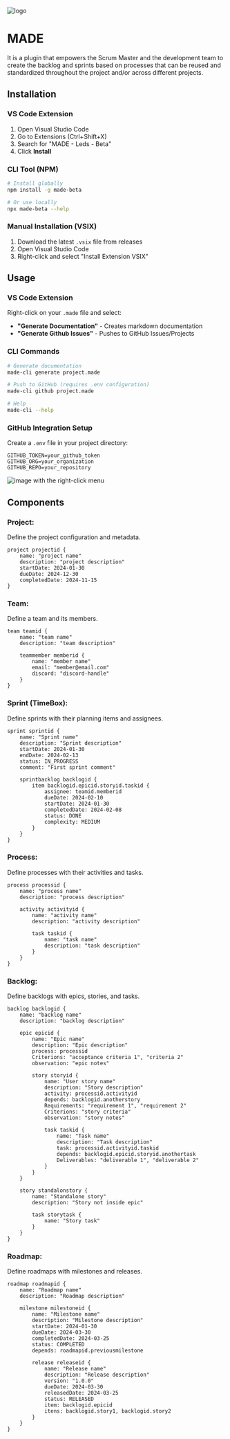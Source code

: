 ![logo](images/icon.png)
# MADE
It is a plugin that empowers the Scrum Master and the development team to create the backlog and sprints based on processes that can be reused and standardized throughout the project and/or across different projects.

## Installation

### VS Code Extension
1. Open Visual Studio Code
2. Go to Extensions (Ctrl+Shift+X)
3. Search for "MADE - Leds - Beta"
4. Click **Install**

### CLI Tool (NPM)
```bash
# Install globally
npm install -g made-beta

# Or use locally
npx made-beta --help
```

### Manual Installation (VSIX)
1. Download the latest `.vsix` file from releases
2. Open Visual Studio Code
3. Right-click and select "Install Extension VSIX"

## Usage

### VS Code Extension
Right-click on your `.made` file and select:
- **"Generate Documentation"** - Creates markdown documentation
- **"Generate Github Issues"** - Pushes to GitHub Issues/Projects

### CLI Commands
```bash
# Generate documentation
made-cli generate project.made

# Push to GitHub (requires .env configuration)
made-cli github project.made

# Help
made-cli --help
```

### GitHub Integration Setup
Create a `.env` file in your project directory:
```env
GITHUB_TOKEN=your_github_token
GITHUB_ORG=your_organization
GITHUB_REPO=your_repository
```
![image with the right-click menu](images/right-click-menu.png)

## Components

### Project:
Define the project configuration and metadata.

```
project projectid {
    name: "project name"
    description: "project description" 
    startDate: 2024-01-30
    dueDate: 2024-12-30
    completedDate: 2024-11-15
}
```

### Team:
Define a team and its members.

```
team teamid {
    name: "team name"
    description: "team description"
    
    teammember memberid {
        name: "member name" 
        email: "member@email.com"
        discord: "discord-handle"
    }
}
```

### Sprint (TimeBox):
Define sprints with their planning items and assignees.

```
sprint sprintid {
    name: "Sprint name"
    description: "Sprint description"
    startDate: 2024-01-30
    endDate: 2024-02-13
    status: IN_PROGRESS
    comment: "First sprint comment"
    
    sprintbacklog backlogid {
        item backlogid.epicid.storyid.taskid {
            assignee: teamid.memberid
            dueDate: 2024-02-10
            startDate: 2024-01-30
            completedDate: 2024-02-08
            status: DONE
            complexity: MEDIUM
        }
    }
}
```

### Process: 
Define processes with their activities and tasks.

```
process processid {
    name: "process name"
    description: "process description"
    
    activity activityid {
        name: "activity name"
        description: "activity description"
        
        task taskid {
            name: "task name"
            description: "task description"
        }
    }
}
```

### Backlog:
Define backlogs with epics, stories, and tasks.

```
backlog backlogid {
    name: "backlog name"
    description: "backlog description"
    
    epic epicid {
        name: "Epic name"
        description: "Epic description"
        process: processid
        Criterions: "acceptance criteria 1", "criteria 2"
        observation: "epic notes"
        
        story storyid {
            name: "User story name"
            description: "Story description"
            activity: processid.activityid
            depends: backlogid.anotherstory
            Requirements: "requirement 1", "requirement 2"
            Criterions: "story criteria"
            observation: "story notes"
            
            task taskid {
                name: "Task name"
                description: "Task description"
                task: processid.activityid.taskid
                depends: backlogid.epicid.storyid.anothertask
                Deliverables: "deliverable 1", "deliverable 2"
            }
        }
    }
    
    story standalonstory {
        name: "Standalone story"
        description: "Story not inside epic"
        
        task storytask {
            name: "Story task"
        }
    }
}
```

### Roadmap:
Define roadmaps with milestones and releases.

```
roadmap roadmapid {
    name: "Roadmap name"
    description: "Roadmap description"
    
    milestone milestoneid {
        name: "Milestone name"
        description: "Milestone description"
        startDate: 2024-01-30
        dueDate: 2024-03-30
        completedDate: 2024-03-25
        status: COMPLETED
        depends: roadmapid.previousmilestone
        
        release releaseid {
            name: "Release name"
            description: "Release description"
            version: "1.0.0"
            dueDate: 2024-03-30
            releasedDate: 2024-03-25
            status: RELEASED
            item: backlogid.epicid
            itens: backlogid.story1, backlogid.story2
        }
    }
}
```